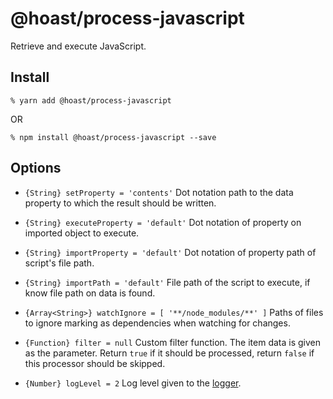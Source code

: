 # @hoast/process-javascript

Retrieve and execute JavaScript.

## Install

```
% yarn add @hoast/process-javascript
```

OR

```
% npm install @hoast/process-javascript --save
```

## Options

- `{String} setProperty = 'contents'` Dot notation path to the data property to which the result should be written.
- `{String} executeProperty = 'default'` Dot notation of property on imported object to execute.
- `{String} importProperty = 'default'` Dot notation of property path of script's file path.
- `{String} importPath = 'default'` File path of the script to execute, if know file path on data is found.
- `{Array<String>} watchIgnore = [ '**/node_modules/**' ]` Paths of files to ignore marking as dependencies when watching for changes.

- `{Function} filter = null` Custom filter function. The item data is given as the parameter. Return `true` if it should be processed, return `false` if this processor should be skipped.

- `{Number} logLevel = 2` Log level given to the [logger](https://github.com/hoast/hoast/tree/master/packages/utils#logger.js).
